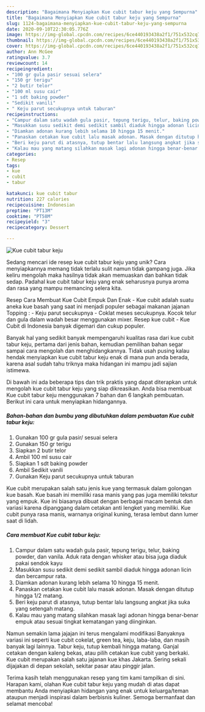 ```yaml
---
description: "Bagaimana Menyiapkan Kue cubit tabur keju yang Sempurna"
title: "Bagaimana Menyiapkan Kue cubit tabur keju yang Sempurna"
slug: 1124-bagaimana-menyiapkan-kue-cubit-tabur-keju-yang-sempurna
date: 2020-09-10T22:30:05.776Z
image: https://img-global.cpcdn.com/recipes/6ce440193438a2f1/751x532cq70/kue-cubit-tabur-keju-foto-resep-utama.jpg
thumbnail: https://img-global.cpcdn.com/recipes/6ce440193438a2f1/751x532cq70/kue-cubit-tabur-keju-foto-resep-utama.jpg
cover: https://img-global.cpcdn.com/recipes/6ce440193438a2f1/751x532cq70/kue-cubit-tabur-keju-foto-resep-utama.jpg
author: Ann McGee
ratingvalue: 3.7
reviewcount: 14
recipeingredient:
- "100 gr gula pasir sesuai selera"
- "150 gr terigu"
- "2 butir telor"
- "100 ml susu cair"
- "1 sdt baking powder"
- "Sedikit vanili"
- " Keju parut secukupnya untuk taburan"
recipeinstructions:
- "Campur dalam satu wadah gula pasir, tepung terigu, telur, baking powder, dan vanila. Aduk rata dengan whisker atau bisa juga diaduk pakai sendok kayu"
- "Masukkan susu sedikit demi sedikit sambil diaduk hingga adonan licin dan bercampur rata."
- "Diamkan adonan kurang lebih selama 10 hingga 15 menit."
- "Panaskan cetakan kue cubit lalu masak adonan. Masak dengan ditutup hingga 1/2 matang."
- "Beri keju parut di atasnya, tutup bentar lalu langsung angkat jika suka yang setengah matang."
- "Kalau mau yang matang silahkan masak lagi adonan hingga benar-benar empuk atau sesuai tingkat kematangan yang diinginkan."
categories:
- Resep
tags:
- kue
- cubit
- tabur

katakunci: kue cubit tabur 
nutrition: 227 calories
recipecuisine: Indonesian
preptime: "PT13M"
cooktime: "PT58M"
recipeyield: "3"
recipecategory: Dessert

---
```



![Kue cubit tabur keju](https://img-global.cpcdn.com/recipes/6ce440193438a2f1/751x532cq70/kue-cubit-tabur-keju-foto-resep-utama.jpg)

Sedang mencari ide resep kue cubit tabur keju yang unik? Cara menyiapkannya memang tidak terlalu sulit namun tidak gampang juga. Jika keliru mengolah maka hasilnya tidak akan memuaskan dan bahkan tidak sedap. Padahal kue cubit tabur keju yang enak seharusnya punya aroma dan rasa yang mampu memancing selera kita.

Resep Cara Membuat Kue Cubit Empuk Dan Enak - Kue cubit adalah suatu aneka kue basah yang saat ini menjadi populer sebagai makanan jajanan Topping : - Keju parut secukupnya - Coklat meses secukupnya. Kocok telur dan gula dalam wadah besar menggunakan mixer. Resep kue cubit - Kue Cubit di Indonesia banyak digemari dan cukup populer.

Banyak hal yang sedikit banyak mempengaruhi kualitas rasa dari kue cubit tabur keju, pertama dari jenis bahan, kemudian pemilihan bahan segar sampai cara mengolah dan menghidangkannya. Tidak usah pusing kalau hendak menyiapkan kue cubit tabur keju enak di mana pun anda berada, karena asal sudah tahu triknya maka hidangan ini mampu jadi sajian istimewa.


Di bawah ini ada beberapa tips dan trik praktis yang dapat diterapkan untuk mengolah kue cubit tabur keju yang siap dikreasikan. Anda bisa membuat Kue cubit tabur keju menggunakan 7 bahan dan 6 langkah pembuatan. Berikut ini cara untuk menyiapkan hidangannya.

<!--inarticleads1-->

##### Bahan-bahan dan bumbu yang dibutuhkan dalam pembuatan Kue cubit tabur keju:

1. Gunakan 100 gr gula pasir/ sesuai selera
1. Gunakan 150 gr terigu
1. Siapkan 2 butir telor
1. Ambil 100 ml susu cair
1. Siapkan 1 sdt baking powder
1. Ambil Sedikit vanili
1. Gunakan  Keju parut secukupnya untuk taburan


Kue cubit merupakan salah satu jenis kue yang termasuk dalam golongan kue basah. Kue basah ini memiliki rasa manis yang pas juga memiliki tekstur yang empuk. Kue ini biasanya dibuat dengan berbagai macam bentuk dan variasi karena dipanggang dalam cetakan anti lengket yang memiliki. Kue cubit punya rasa manis, warnanya original kuning, terasa lembut dann lumer saat di lidah. 

<!--inarticleads2-->

##### Cara membuat Kue cubit tabur keju:

1. Campur dalam satu wadah gula pasir, tepung terigu, telur, baking powder, dan vanila. Aduk rata dengan whisker atau bisa juga diaduk pakai sendok kayu
1. Masukkan susu sedikit demi sedikit sambil diaduk hingga adonan licin dan bercampur rata.
1. Diamkan adonan kurang lebih selama 10 hingga 15 menit.
1. Panaskan cetakan kue cubit lalu masak adonan. Masak dengan ditutup hingga 1/2 matang.
1. Beri keju parut di atasnya, tutup bentar lalu langsung angkat jika suka yang setengah matang.
1. Kalau mau yang matang silahkan masak lagi adonan hingga benar-benar empuk atau sesuai tingkat kematangan yang diinginkan.


Namun semakin lama jajajan ini terus mengalami modifikasi Banyaknya variasi ini seperti kue cubit cokelat, green tea, keju, laba-laba, dan masih banyak lagi lainnya. Tabur keju, tutup kembali hingga matang. Ganjal cetakan dengan kaleng bekas, atau pilih cetakan kue cubit yang berkaki. Kue cubit merupakan salah satu jajanan kue khas Jakarta. Sering sekali dijajakan di depan sekolah, sekitar pasar atau pinggir jalan. 

Terima kasih telah menggunakan resep yang tim kami tampilkan di sini. Harapan kami, olahan Kue cubit tabur keju yang mudah di atas dapat membantu Anda menyiapkan hidangan yang enak untuk keluarga/teman ataupun menjadi inspirasi dalam berbisnis kuliner. Semoga bermanfaat dan selamat mencoba!
